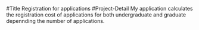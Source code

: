#Title
Registration for applications
#Project-Detail
My application calculates the registration cost of applications for both undergraduate and graduate depennding the number of applications.
